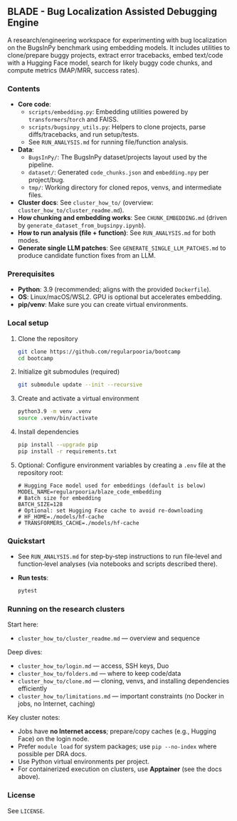 ## BLADE - Bug Localization Assisted Debugging Engine

A research/engineering workspace for experimenting with bug localization on the BugsInPy benchmark using embedding models. It includes utilities to clone/prepare buggy projects, extract error tracebacks, embed text/code with a Hugging Face model, search for likely buggy code chunks, and compute metrics (MAP/MRR, success rates).

### Contents
- **Core code**:
  - `scripts/embedding.py`: Embedding utilities powered by `transformers`/`torch` and FAISS.
  - `scripts/bugsinpy_utils.py`: Helpers to clone projects, parse diffs/tracebacks, and run setup/tests.
  - See `RUN_ANALYSIS.md` for running file/function analysis.
- **Data**:
  - `BugsInPy/`: The BugsInPy dataset/projects layout used by the pipeline.
  - `dataset/`: Generated `code_chunks.json` and `embedding.npy` per project/bug.
  - `tmp/`: Working directory for cloned repos, venvs, and intermediate files.
- **Cluster docs**: See `cluster_how_to/` (overview: `cluster_how_to/cluster_readme.md`).
 - **How chunking and embedding works**: See `CHUNK_EMBEDDING.md` (driven by `generate_dataset_from_bugsinpy.ipynb`).
 - **How to run analysis (file + function)**: See `RUN_ANALYSIS.md` for both modes.
 - **Generate single LLM patches**: See `GENERATE_SINGLE_LLM_PATCHES.md` to produce candidate function fixes from an LLM.

### Prerequisites
- **Python**: 3.9 (recommended; aligns with the provided `Dockerfile`).
- **OS**: Linux/macOS/WSL2. GPU is optional but accelerates embedding.
- **pip/venv**: Make sure you can create virtual environments.

### Local setup
1. Clone the repository
   ```bash
   git clone https://github.com/regularpooria/bootcamp
   cd bootcamp
   ```
2. Initialize git submodules (required)
   ```bash
   git submodule update --init --recursive
   ```
3. Create and activate a virtual environment
   ```bash
   python3.9 -m venv .venv
   source .venv/bin/activate
   ```
4. Install dependencies
   ```bash
   pip install --upgrade pip
   pip install -r requirements.txt
   ```
5. Optional: Configure environment variables by creating a `.env` file at the repository root:
   ```env
   # Hugging Face model used for embeddings (default is below)
   MODEL_NAME=regularpooria/blaze_code_embedding
   # Batch size for embedding
   BATCH_SIZE=128
   # Optional: set Hugging Face cache to avoid re-downloading
   # HF_HOME=./models/hf-cache
   # TRANSFORMERS_CACHE=./models/hf-cache
   ```

### Quickstart
- See `RUN_ANALYSIS.md` for step‑by‑step instructions to run file‑level and function‑level analyses (via notebooks and scripts described there).

- **Run tests**:
  ```bash
  pytest
  ```

### Running on the research clusters
Start here:
- `cluster_how_to/cluster_readme.md` — overview and sequence

Deep dives:
- `cluster_how_to/login.md` — access, SSH keys, Duo
- `cluster_how_to/folders.md` — where to keep code/data
- `cluster_how_to/clone.md` — cloning, venvs, and installing dependencies efficiently
- `cluster_how_to/limitations.md` — important constraints (no Docker in jobs, no Internet, caching)

Key cluster notes:
- Jobs have **no Internet access**; prepare/copy caches (e.g., Hugging Face) on the login node.
- Prefer `module load` for system packages; use `pip --no-index` where possible per DRA docs.
- Use Python virtual environments per project.
- For containerized execution on clusters, use **Apptainer** (see the docs above).


### License
See `LICENSE`.
